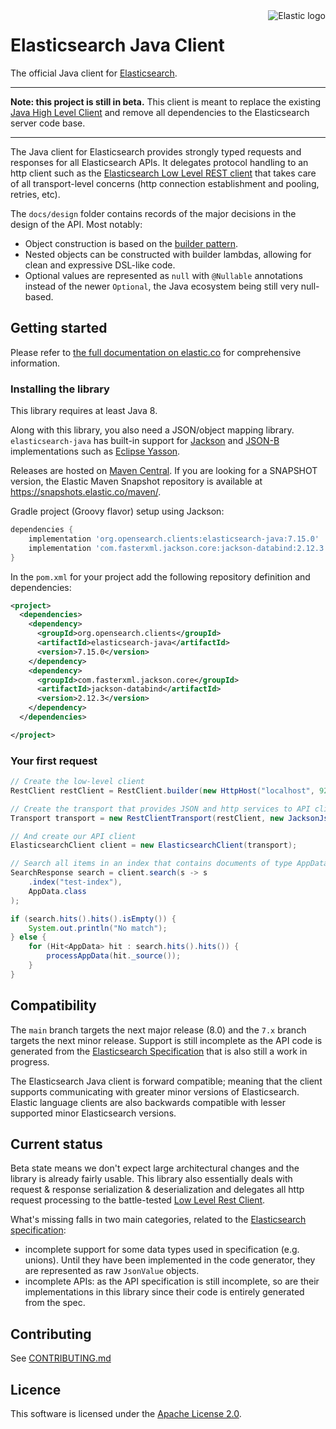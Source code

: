 <img alt="Elastic logo" align="right" width="auto" height="auto" src="https://www.elastic.co/static-res/images/elastic-logo-200.png">

# Elasticsearch Java Client

The official Java client for [Elasticsearch](https://github.com/elastic/elasticsearch).

---

**Note: this project is still in beta.** This client is meant to replace the existing [Java High Level Client](https://www.elastic.co/guide/en/elasticsearch/client/java-rest/current/java-rest-high.html) and remove all dependencies to the Elasticsearch server code base.

---

The Java client for Elasticsearch provides strongly typed requests and responses for all Elasticsearch APIs. It delegates protocol handling to an http client such as the [Elasticsearch Low Level REST client](https://www.elastic.co/guide/en/elasticsearch/client/java-rest/current/java-rest-low.html) that takes care of all transport-level concerns (http connection establishment and pooling, retries, etc).

The `docs/design` folder contains records of the major decisions in the design of the API. Most notably:

- Object construction is based on the [builder pattern](https://www.informit.com/articles/article.aspx?p=1216151).
- Nested objects can be constructed with builder lambdas, allowing for clean and expressive DSL-like code.
- Optional values are represented as `null` with `@Nullable` annotations instead of the newer  `Optional`, the Java ecosystem being still very null-based.

## Getting started

Please refer to [the full documentation on elastic.co](https://www.elasticco/guide/en/elasticsearch/client/java-api-client/current/index.html) for comprehensive information.

### Installing the library

This library requires at least Java 8.

Along with this library, you also need a JSON/object mapping library. `elasticsearch-java` has built-in support for [Jackson](https://github.com/FasterXML/jackson) and [JSON-B](http://json-b.net/) implementations such as [Eclipse Yasson](https://github.com/eclipse-ee4j/yasson).

Releases are hosted on [Maven Central](https://search.maven.org/search?q=g:org.opensearch.clients). If you are looking for a SNAPSHOT version, the Elastic Maven Snapshot repository is available at https://snapshots.elastic.co/maven/.

Gradle project (Groovy flavor) setup using Jackson:

```groovy
dependencies {
    implementation 'org.opensearch.clients:elasticsearch-java:7.15.0'
    implementation 'com.fasterxml.jackson.core:jackson-databind:2.12.3'
}
```

In the `pom.xml` for your project add the following repository definition and dependencies:

```xml
<project>
  <dependencies>
    <dependency>
      <groupId>org.opensearch.clients</groupId>
      <artifactId>elasticsearch-java</artifactId>
      <version>7.15.0</version>
    </dependency>
    <dependency>
      <groupId>com.fasterxml.jackson.core</groupId>
      <artifactId>jackson-databind</artifactId>
      <version>2.12.3</version>
    </dependency>
  </dependencies>

</project>
```

### Your first request

```java
// Create the low-level client
RestClient restClient = RestClient.builder(new HttpHost("localhost", 9200)).build();

// Create the transport that provides JSON and http services to API clients
Transport transport = new RestClientTransport(restClient, new JacksonJsonpMapper());

// And create our API client
ElasticsearchClient client = new ElasticsearchClient(transport);

// Search all items in an index that contains documents of type AppData
SearchResponse search = client.search(s -> s
    .index("test-index"),
    AppData.class
);

if (search.hits().hits().isEmpty()) {
    System.out.println("No match");
} else {
    for (Hit<AppData> hit : search.hits().hits()) {
        processAppData(hit._source());
    }
}
```

## Compatibility

The `main` branch targets the next major release (8.0) and the `7.x` branch targets the next minor release. Support is still incomplete as the API code is generated from the [Elasticsearch Specification](https://github.com/elastic/elasticsearch-specification) that is also still a work in progress.

The Elasticsearch Java client is forward compatible; meaning that the client supports communicating with greater minor versions of Elasticsearch. Elastic language clients are also backwards compatible with lesser supported minor Elasticsearch versions.

## Current status

Beta state means we don't expect large architectural changes and the library is already fairly usable. This library also essentially deals with request & response serialization & deserialization and delegates all http request processing to the battle-tested [Low Level Rest Client](https://www.elastic.co/guide/en/elasticsearch/client/java-rest/current/java-rest-low.html).

What's missing falls in two main categories, related to the [Elasticsearch specification](https://github.com/elastic/elasticsearch-specification):
* incomplete support for some data types used in specification (e.g. unions). Until they have been implemented in the code generator, they are represented as raw `JsonValue` objects.
* incomplete APIs: as the API specification is still incomplete, so are their implementations in this library since their code is entirely generated from the spec.

## Contributing

See [CONTRIBUTING.md](./CONTRIBUTING.md)

## Licence

This software is licensed under the [Apache License 2.0](https://github.com/elastic/elasticsearch-java/blob/main/LICENSE).
